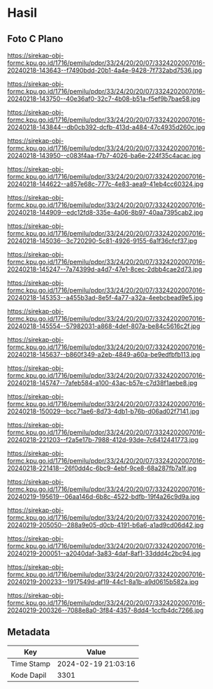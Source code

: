 # Hasil

## Foto C Plano

https://sirekap-obj-formc.kpu.go.id/1716/pemilu/pdpr/33/24/20/20/07/3324202007016-20240218-143643--f7490bdd-20b1-4a4e-9428-7f732abd7536.jpg

https://sirekap-obj-formc.kpu.go.id/1716/pemilu/pdpr/33/24/20/20/07/3324202007016-20240218-143750--40e36af0-32c7-4b08-b51a-f5ef9b7bae58.jpg

https://sirekap-obj-formc.kpu.go.id/1716/pemilu/pdpr/33/24/20/20/07/3324202007016-20240218-143844--db0cb392-dcfb-413d-a484-47c4935d260c.jpg

https://sirekap-obj-formc.kpu.go.id/1716/pemilu/pdpr/33/24/20/20/07/3324202007016-20240218-143950--c083f4aa-f7b7-4026-ba6e-224f35c4acac.jpg

https://sirekap-obj-formc.kpu.go.id/1716/pemilu/pdpr/33/24/20/20/07/3324202007016-20240218-144622--a857e68c-777c-4e83-aea9-41eb4cc60324.jpg

https://sirekap-obj-formc.kpu.go.id/1716/pemilu/pdpr/33/24/20/20/07/3324202007016-20240218-144909--edc12fd8-335e-4a06-8b97-40aa7395cab2.jpg

https://sirekap-obj-formc.kpu.go.id/1716/pemilu/pdpr/33/24/20/20/07/3324202007016-20240218-145036--3c720290-5c81-4926-9155-6a1f36cfcf37.jpg

https://sirekap-obj-formc.kpu.go.id/1716/pemilu/pdpr/33/24/20/20/07/3324202007016-20240218-145247--7a74399d-a4d7-47e1-8cec-2dbb4cae2d73.jpg

https://sirekap-obj-formc.kpu.go.id/1716/pemilu/pdpr/33/24/20/20/07/3324202007016-20240218-145353--a455b3ad-8e5f-4a77-a32a-4eebcbead9e5.jpg

https://sirekap-obj-formc.kpu.go.id/1716/pemilu/pdpr/33/24/20/20/07/3324202007016-20240218-145554--57982031-a868-4def-807a-be84c5616c2f.jpg

https://sirekap-obj-formc.kpu.go.id/1716/pemilu/pdpr/33/24/20/20/07/3324202007016-20240218-145637--b860f349-a2eb-4849-a60a-be9edfbfb113.jpg

https://sirekap-obj-formc.kpu.go.id/1716/pemilu/pdpr/33/24/20/20/07/3324202007016-20240218-145747--7afeb584-a100-43ac-b57e-c7d38f1aebe8.jpg

https://sirekap-obj-formc.kpu.go.id/1716/pemilu/pdpr/33/24/20/20/07/3324202007016-20240218-150029--bcc71ae6-8d73-4db1-b76b-d06ad02f7141.jpg

https://sirekap-obj-formc.kpu.go.id/1716/pemilu/pdpr/33/24/20/20/07/3324202007016-20240218-221203--f2a5e17b-7988-412d-93de-7c6412441773.jpg

https://sirekap-obj-formc.kpu.go.id/1716/pemilu/pdpr/33/24/20/20/07/3324202007016-20240218-221418--26f0dd4c-6bc9-4ebf-9ce8-68a287fb7a1f.jpg

https://sirekap-obj-formc.kpu.go.id/1716/pemilu/pdpr/33/24/20/20/07/3324202007016-20240219-195619--06aa146d-6b8c-4522-bdfb-19f4a26c9d9a.jpg

https://sirekap-obj-formc.kpu.go.id/1716/pemilu/pdpr/33/24/20/20/07/3324202007016-20240219-205050--288a9e05-d0cb-4191-b6a6-a1ad9cd06d42.jpg

https://sirekap-obj-formc.kpu.go.id/1716/pemilu/pdpr/33/24/20/20/07/3324202007016-20240219-200051--a2040daf-3a83-4daf-8af1-33ddd4c2bc94.jpg

https://sirekap-obj-formc.kpu.go.id/1716/pemilu/pdpr/33/24/20/20/07/3324202007016-20240219-200233--1917549d-af19-44c1-8a1b-a9d0615b582a.jpg

https://sirekap-obj-formc.kpu.go.id/1716/pemilu/pdpr/33/24/20/20/07/3324202007016-20240219-200326--7088e8a0-3f84-4357-8dd4-1ccfb4dc7266.jpg


## Metadata

| Key        | Value               |
| ---------- | ------------------- |
| Time Stamp | 2024-02-19 21:03:16 |
| Kode Dapil | 3301                |



